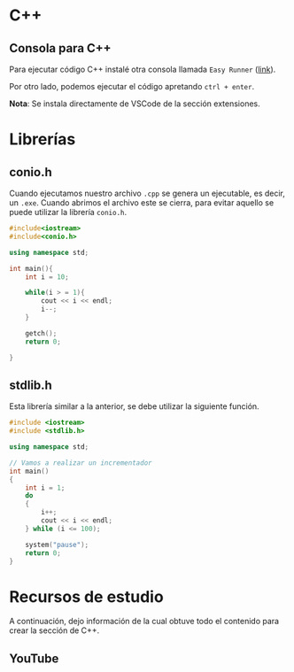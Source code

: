 # C++

## Consola para C++ 

Para ejecutar código C++ instalé otra consola llamada `Easy Runner` ([link](https://marketplace.visualstudio.com/items?itemName=alor-pretatma.easy-runner)). 

Por otro lado, podemos ejecutar el código apretando ``ctrl + enter``.

**Nota**: Se instala directamente de VSCode de la sección extensiones.

# Librerías

## **conio.h**

Cuando ejecutamos nuestro archivo ``.cpp`` se genera un ejecutable, es decir, un `.exe`. Cuando abrimos el archivo este se cierra, para evitar aquello se puede utilizar la librería `conio.h`.

```c++
#include<iostream>
#include<conio.h>

using namespace std;

int main(){
    int i = 10;

    while(i > = 1){
        cout << i << endl;
        i--;
    }

    getch();
    return 0;

}
```

## **stdlib.h**

Esta librería similar a la anterior, se debe utilizar la siguiente función.

```c++
#include <iostream>
#include <stdlib.h>

using namespace std;

// Vamos a realizar un incrementador
int main()
{
    int i = 1;
    do
    {
        i++;
        cout << i << endl;
    } while (i <= 100);

    system("pause");
    return 0;
}
```


# Recursos de estudio

A continuación, dejo información de la cual obtuve todo el contenido para crear la sección de C++.

## YouTube

